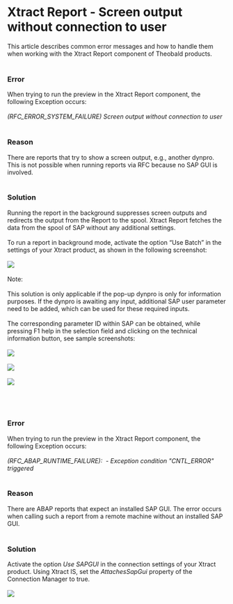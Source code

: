 # Xtract Report - Screen output without connection to user

<!--html--><div>This article describes common error messages and how to handle them when working with the Xtract Report component of Theobald products.</div><div><br></div><h3>Error<br></h3><div>When trying to run the preview in the Xtract Report component, the following Exception occurs:<br><br></div><div><span style="background-color: rgb(250, 250, 250); font-size: 14px;"><i>(RFC_ERROR_SYSTEM_FAILURE)&nbsp;</i></span><i>Screen output without connection to user</i></div><div><br></div><h3>Reason</h3><div>There are reports that try to show a screen output, e.g., another dynpro. This is not possible when running reports via RFC because no SAP GUI is involved.</div><div><br></div><h3>Solution</h3><div>Running the report in the background suppresses screen outputs and redirects the output from the Report to the spool. Xtract Report fetches the data from the spool of SAP without any additional settings.</div><div><br></div><div>To run a report in background mode, activate the option “Use Batch” in the settings of your Xtract product, as shown in the following screenshot:</div><div><br></div><div><img src="/helpdesk/File/Get/99847" class="resizable" style="max-width: 100%;"><br></div><div><br></div><div>Note:&nbsp;</div><div><br></div><div>This solution is only applicable if the pop-up dynpro is only for information purposes. If the dynpro is awaiting any input, additional SAP user parameter need to be added, which can be used for these required inputs.<br></div><div><br></div><div>The corresponding parameter ID within SAP can be obtained, while pressing F1 help in the selection field and clicking on the technical information button, see sample screenshots:</div><div><br></div><div><img src="/helpdesk/File/Get/99846" class="resizable" style="max-width: 100%;"><br></div><div><br></div><div><img src="/helpdesk/File/Get/99845" class="resizable" style="max-width: 100%;"><br></div><div><br></div><div><img src="/helpdesk/File/Get/99844" class="resizable" style="max-width: 100%;"><br></div><h2><font color="#3d85c6"><br></font></h2><h3>Error</h3><div><div>When trying to run the preview in the Xtract Report component, the following Exception occurs:</div><div><br></div><div><i>(RFC_ABAP_RUNTIME_FAILURE):&nbsp; - Exception condition "CNTL_ERROR" triggered</i></div><div><br></div><h3>Reason</h3><div>There are ABAP reports that expect an installed SAP GUI. The error occurs when calling such a report from a remote machine without an installed SAP GUI.</div><div><br></div><h3>Solution</h3><div>Activate the option <i>Use SAPGUI</i> in the connection settings of your Xtract product. Using Xtract IS, set the <i>AttachesSapGui</i> property of the Connection Manager to true.</div></div><div><br></div><div><img src="/helpdesk/File/Get/99843" class="resizable" style="max-width: 100%;"><br></div>